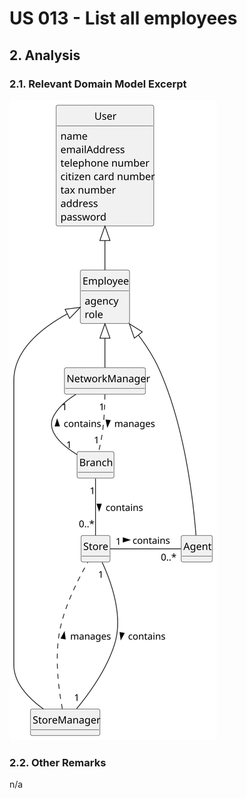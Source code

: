 # US 013 - List all employees

## 2. Analysis

### 2.1. Relevant Domain Model Excerpt 

![us013-domain_model_excert.svg](svg%2Fus013-domain_model_excert.svg)

### 2.2. Other Remarks

n/a